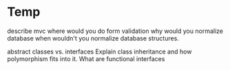# Temp

describe mvc
where would you do form validation
why would you normalize database
when wouldn't you normalize
database structures.

abstract classes vs. interfaces
Explain class inheritance and how polymorphism fits into it.
What are functional interfaces

